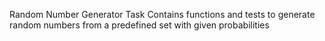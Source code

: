 Random Number Generator Task
Contains functions and tests to generate random numbers from a predefined set with given probabilities
